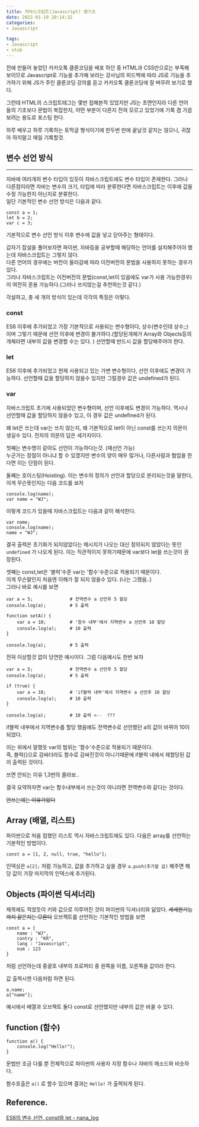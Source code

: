 ```yaml
---
title: 자바스크립트(Javascript) 쌩기초  
date: 2022-01-10 20:14:32  
categories:   
- Javascript  

tags:  
- Javascript
- stub
---
```


전에 만들어 놓았던 카카오톡 클론코딩을 배포 하던 중 HTML과 CSS만으로는 부족해보이므로 Javascript로 기능을 추가해 보라는 강사님의 피드백에 따라 JS로 기능을 추가하기 위해 JS가 주인 클론코딩 강의를 듣고 카카오톡 클론코딩에 잘 버무려 보기로 했다.  

그런데 HTML의 스크립트태그는 몇번 접해본적 있었지만 JS는 초면인지라 다른 언어들의 기초보다 문법이 복잡한지, 어떤 부분이 다른지 전혀 모르고 있었기에 기록 겸 가끔 보려는 용도로 포스팅 한다.


하루 배우고 하루 기록하는 토막글 형식이기에 한두번 만에 끝날것 같지는 않으니, 귀찮아 하지말고 매일 기록할것.

## 변수 선언 방식

---
자바에 여러개의 변수 타입이 있듯이 자바스크립트에도 변수 타입이 존재한다.  그러나 다른점이라면 자바는 변수의 크기, 타입에 따라 분류한다면 자바스크립트는 이후에 값을 수정 가능한지 아닌지로 분류한다.  
일단 기본적인 변수 선언 방식은 다음과 같다.
```
const a = 1;
let b = 2;
var c = 3;
```
기본적으로 변수 선언 방식 이후 변수에 값을 넣고 닫아주는 형태이다.

갑자기 잡설을 풀어보자면
파이썬, 자바등을 공부할때 해당하는 언어를 설치해주어야 했는데 자바스크립트는 그렇지 않다.  
다른 언어의 경우에는 버전이 올라감에 따라 이전버전의 문법을 사용하지 못하는 경우가 있다.  
그러나 자바스크립트는 이전버전의 문법(const,let이 있음에도 var가 사용 가능한경우)이 여전히 혼용 가능하다.(그러나 쓰지않는걸 추천하는것 같다.)

각설하고, 총 세 개의 방식이 있는데 각각의 특징은 이렇다.  
### const
ES6 이후에 추가되었고 가장 기본적으로 사용되는 변수형이다, 상수(변수인데 상수;;)이며 그렇기 때문에 선언 이후에 변경이 불가하다.(할당된개체가 Array와 Objects등의 개체라면 내부의 값을 변경할 수는 있다. ) 선언할때 반드시 값을 할당해주어야 한다.

### let
ES6 이후에 추가되었고 현재 사용되고 있는 가변 변수형이다, 선언 이후에도 변경이 가능하다. 선언할때 값을 할당하지 않을수 있지만 그럴경우 값은 undefined가 된다.

### var
자바스크립트 초기에 사용되었던 변수형이며, 선언 이후에도 변경이 가능하다. 역시나 선언할때 값을 할당하지 않을수 있고, 이 경우 값은 undefined가 된다.

왜 let은 쓰는데 var는 쓰지 않는지, 왜 기본적으로 let이 아닌 const를 쓰는지 의문이 생길수 있다.
전자의 의문의 답은 세가지이다.   

첫째는 변수명이 같아도 선언이 가능하다는것. (재선언 가능)  
누군가는 장점이 아니냐 할 수 있겠지만 변수의 양이 매우 많거나, 다른사람과 협업을 한다면 이는 단점이 된다.  

둘째는 호이스팅(Hoisting).
이는 변수의 정의가 선언과 할당으로 분리되는것을 말한다, 이게 무슨뜻인지는 다음 코드를 보자
```
console.log(name);
var name = "WJ";
```
이렇게 코드가 있을때 자바스크립트는 다음과 같이 해석한다.
```
var name;
console.log(name);
name = "WJ";
```
결국 출력은 초기화가 되지않았다는 메시지가 나오는 대신 정의되지 않았다는 뜻인 `undefined` 가 나오게 된다.
이는 직관적이지 못하기때문에 var보다 let을 쓰는것이 권장된다.

셋째는 const,let은 '블럭'수준 var는 '함수'수준으로 적용되기 때문이다.  
이게 무슨말인지 처음엔 이해가 잘 되지 않을수 있다. (나는 그랬음..)  
그러니 바로 예시를 보면
```
var a = 5;              # 전역변수 a 선언후 5 할당
console.log(a);         # 5 출력

function setA() {          
    var a = 10;         # '함수 내부'에서 지역변수 a 선언후 10 할당
    console.log(a);     # 10 출력
}

console.log(a);         # 5 출력
```
전혀 이상할것 없이 당연한 예시이다. 그럼 다음예시도 한번 보자

```
var a = 5;              # 전역변수 a 선언후 5 할당
console.log(a);         # 5 출력

if (true) {          
    var a = 10;         # 'if블럭 내부'에서 지역변수 a 선언후 10 할당
    console.log(a);     # 10 출력
}

console.log(a);         # 10 출력 <--  ???
```

if블럭 내부에서 지역변수를 할당 했음에도 전역변수로 선언했던 a의 값이 바뀌어 10이 되었다.

이는 위에서 말했듯 var의 범위는 '함수'수준으로 적용되기 때문이다.  
즉, 블럭{}으로 감싸더라도 함수로 감싸진것이 아니기때문에 if블럭 내에서 재할당된 값이 출력된 것이다.

쓰면 안되는 이유 1,3번의 콜라보..

결국 요약하자면 var는 함수내부에서 쓰는것이 아니라면 전역변수와 같다는 것이다.

~~안쓰는데는 이유가있다~~


## Array (배열, 리스트)
파이썬으로 처음 접했던 리스트 역시 자바스크립트에도 있다.
다음은 array를 선언하는 기본적인 방법이다.
```
const a = [1, 2, null, true, "hello"];
```
인덱싱은 `a[2];` 처럼 가능하고, 값을 추가하고 싶을 경우 `a.push(추가할 값)` 해주면 해당 값이 가장 마지막의 인덱스에 추가된다.

## Objects (파이썬 딕셔너리)
제목에도 적었듯이 키와 값으로 이루어진 것이 파이썬의 딕셔너리와 닮았다. ~~세세한기능까지 같은지는 모른다~~
오브젝트를 선언하는 기본적인 방법을 보면
```
const a = {
    name : "WJ",
    contry : "KR",
    lang : "Javascript",
    num : 123
}   
```
처럼 선언하는데 중괄호 내부의 프로퍼티 중 왼쪽을 이름, 오른쪽을 값이라 한다.

값 출력시엔 다음처럼 하면 된다.
```
a.name;
a["name"];
```


예시에서 배열과 오브젝트 둘다 const로 선언했지만 내부의 값은 바꿀 수 있다.

## function (함수)
```
function a() {
    console.log("Hello!");
}
```
문법만 조금 다를 뿐 전체적으로 파이썬의 사용자 지정 함수나 자바의 메소드와 비슷하다.

함수호출은 `a()` 로 할수 있으며 결과는 `Hello!` 가 출력되게 된다.








## Reference.
[ES6의 변수 선언, const와 let - nana_log](https://nykim.work/72) 